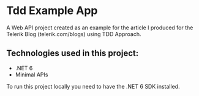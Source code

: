 # Tdd Example App
A Web API project created as an example for the article I produced for the Telerik Blog (telerik.com/blogs) using TDD Approach.

## Technologies used in this project:
- .NET 6
- Minimal APIs

To run this project locally you need to have the .NET 6 SDK installed.
